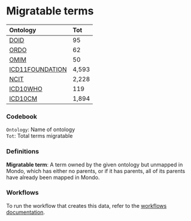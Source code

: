 # Migratable terms
| Ontology                                        | Tot   |
|:------------------------------------------------|:------|
| [DOID](./migrate_doid.md)                       | 95    |
| [ORDO](./migrate_ordo.md)                       | 62    |
| [OMIM](./migrate_omim.md)                       | 50    |
| [ICD11FOUNDATION](./migrate_icd11foundation.md) | 4,593 |
| [NCIT](./migrate_ncit.md)                       | 2,228 |
| [ICD10WHO](./migrate_icd10who.md)               | 119   |
| [ICD10CM](./migrate_icd10cm.md)                 | 1,894 |

### Codebook
`Ontology`: Name of ontology    
`Tot`: Total terms migratable

### Definitions
**Migratable term**: A term owned by the given ontology but unmapped in Mondo, which has either no parents, or if it has 
parents, all of its parents have already been mapped in Mondo.

### Workflows
To run the workflow that creates this data, refer to the [workflows documentation](../developer/workflows.md).